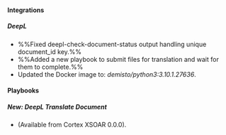 
#### Integrations
##### DeepL
- %%Fixed deepl-check-document-status output handling unique document_id key.%%
- %%Added a new playbook to submit files for translation and wait for them to complete.%%
- Updated the Docker image to: *demisto/python3:3.10.1.27636*.

#### Playbooks
##### New: DeepL Translate Document
-  (Available from Cortex XSOAR 0.0.0).

